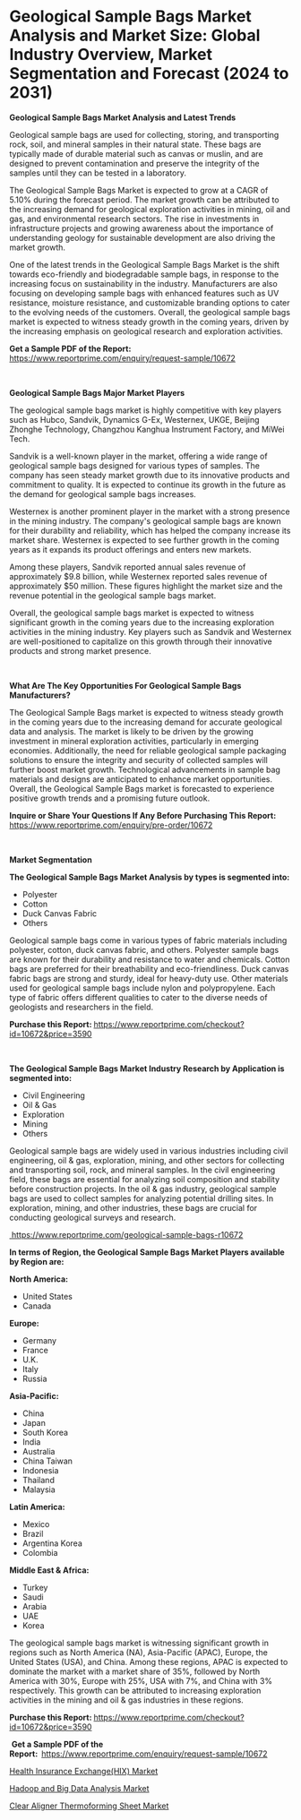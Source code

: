 <p><h1>Geological Sample Bags Market Analysis and Market Size: Global Industry Overview, Market Segmentation and Forecast (2024 to 2031)</h1></p><p><strong>Geological Sample Bags Market Analysis and Latest Trends</strong></p>
<p><p>Geological sample bags are used for collecting, storing, and transporting rock, soil, and mineral samples in their natural state. These bags are typically made of durable material such as canvas or muslin, and are designed to prevent contamination and preserve the integrity of the samples until they can be tested in a laboratory.</p><p>The Geological Sample Bags Market is expected to grow at a CAGR of 5.10% during the forecast period. The market growth can be attributed to the increasing demand for geological exploration activities in mining, oil and gas, and environmental research sectors. The rise in investments in infrastructure projects and growing awareness about the importance of understanding geology for sustainable development are also driving the market growth.</p><p>One of the latest trends in the Geological Sample Bags Market is the shift towards eco-friendly and biodegradable sample bags, in response to the increasing focus on sustainability in the industry. Manufacturers are also focusing on developing sample bags with enhanced features such as UV resistance, moisture resistance, and customizable branding options to cater to the evolving needs of the customers. Overall, the geological sample bags market is expected to witness steady growth in the coming years, driven by the increasing emphasis on geological research and exploration activities.</p></p>
<p><strong>Get a Sample PDF of the Report:&nbsp;</strong> <a href="https://www.reportprime.com/enquiry/request-sample/10672">https://www.reportprime.com/enquiry/request-sample/10672</a></p>
<p>&nbsp;</p>
<p><strong>Geological Sample Bags Major Market Players</strong></p>
<p><p>The geological sample bags market is highly competitive with key players such as Hubco, Sandvik, Dynamics G-Ex, Westernex, UKGE, Beijing Zhonghe Technology, Changzhou Kanghua Instrument Factory, and MiWei Tech. </p><p>Sandvik is a well-known player in the market, offering a wide range of geological sample bags designed for various types of samples. The company has seen steady market growth due to its innovative products and commitment to quality. It is expected to continue its growth in the future as the demand for geological sample bags increases.</p><p>Westernex is another prominent player in the market with a strong presence in the mining industry. The company's geological sample bags are known for their durability and reliability, which has helped the company increase its market share. Westernex is expected to see further growth in the coming years as it expands its product offerings and enters new markets.</p><p>Among these players, Sandvik reported annual sales revenue of approximately $9.8 billion, while Westernex reported sales revenue of approximately $50 million. These figures highlight the market size and the revenue potential in the geological sample bags market. </p><p>Overall, the geological sample bags market is expected to witness significant growth in the coming years due to the increasing exploration activities in the mining industry. Key players such as Sandvik and Westernex are well-positioned to capitalize on this growth through their innovative products and strong market presence.</p></p>
<p>&nbsp;</p>
<p><strong>What Are The Key Opportunities For Geological Sample Bags Manufacturers?</strong></p>
<p><p>The Geological Sample Bags market is expected to witness steady growth in the coming years due to the increasing demand for accurate geological data and analysis. The market is likely to be driven by the growing investment in mineral exploration activities, particularly in emerging economies. Additionally, the need for reliable geological sample packaging solutions to ensure the integrity and security of collected samples will further boost market growth. Technological advancements in sample bag materials and designs are anticipated to enhance market opportunities. Overall, the Geological Sample Bags market is forecasted to experience positive growth trends and a promising future outlook.</p></p>
<p><strong>Inquire or Share Your Questions If Any Before Purchasing This Report:</strong> <a href="https://www.reportprime.com/enquiry/pre-order/10672">https://www.reportprime.com/enquiry/pre-order/10672</a></p>
<p>&nbsp;</p>
<p><strong>Market Segmentation</strong></p>
<p><strong>The Geological Sample Bags Market Analysis by types is segmented into:</strong></p>
<p><ul><li>Polyester</li><li>Cotton</li><li>Duck Canvas Fabric</li><li>Others</li></ul></p>
<p><p>Geological sample bags come in various types of fabric materials including polyester, cotton, duck canvas fabric, and others. Polyester sample bags are known for their durability and resistance to water and chemicals. Cotton bags are preferred for their breathability and eco-friendliness. Duck canvas fabric bags are strong and sturdy, ideal for heavy-duty use. Other materials used for geological sample bags include nylon and polypropylene. Each type of fabric offers different qualities to cater to the diverse needs of geologists and researchers in the field.</p></p>
<p><strong>Purchase this Report:&nbsp;</strong><a href="https://www.reportprime.com/checkout?id=10672&price=3590">https://www.reportprime.com/checkout?id=10672&price=3590</a></p>
<p>&nbsp;</p>
<p><strong>The Geological Sample Bags Market Industry Research by Application is segmented into:</strong></p>
<p><ul><li>Civil Engineering</li><li>Oil & Gas</li><li>Exploration</li><li>Mining</li><li>Others</li></ul></p>
<p><p>Geological sample bags are widely used in various industries including civil engineering, oil & gas, exploration, mining, and other sectors for collecting and transporting soil, rock, and mineral samples. In the civil engineering field, these bags are essential for analyzing soil composition and stability before construction projects. In the oil & gas industry, geological sample bags are used to collect samples for analyzing potential drilling sites. In exploration, mining, and other industries, these bags are crucial for conducting geological surveys and research.</p></p>
<p><a href="https://www.reportprime.com/geological-sample-bags-r10672">&nbsp;https://www.reportprime.com/geological-sample-bags-r10672</a></p>
<p><strong>In terms of Region, the Geological Sample Bags Market Players available by Region are:</strong></p>
<p>
    <p> <strong> North America: </strong>
        <ul>
            <li>United States</li>
            <li>Canada</li>
        </ul>
        </p> 
    <p> <strong> Europe: </strong>
        <ul>
            <li>Germany</li>
            <li>France</li>
            <li>U.K.</li>
            <li>Italy</li>
            <li>Russia</li>
        </ul>
        </p> 
    <p> <strong> Asia-Pacific: </strong>
        <ul>
            <li>China</li>
            <li>Japan</li>
            <li>South Korea</li>
            <li>India</li>
            <li>Australia</li>
            <li>China Taiwan</li>
            <li>Indonesia</li>
            <li>Thailand</li>
            <li>Malaysia</li>
        </ul>
        </p> 
    <p> <strong> Latin America: </strong>
        <ul>
            <li>Mexico</li>
            <li>Brazil</li>
            <li>Argentina Korea</li>
            <li>Colombia</li>
        </ul>
        </p> 
    <p> <strong> Middle East & Africa: </strong>
        <ul>
            <li>Turkey</li>
            <li>Saudi</li>
            <li>Arabia</li>
            <li>UAE</li>
            <li>Korea</li>
        </ul>
    </p>
    </p>
<p><p>The geological sample bags market is witnessing significant growth in regions such as North America (NA), Asia-Pacific (APAC), Europe, the United States (USA), and China. Among these regions, APAC is expected to dominate the market with a market share of 35%, followed by North America with 30%, Europe with 25%, USA with 7%, and China with 3% respectively. This growth can be attributed to increasing exploration activities in the mining and oil & gas industries in these regions.</p></p>
<p><strong>Purchase this Report: </strong><a href="https://www.reportprime.com/checkout?id=10672&price=3590">https://www.reportprime.com/checkout?id=10672&price=3590</a></p>
<p>&nbsp;<strong>Get a Sample PDF of the Report:&nbsp;&nbsp;</strong><a href="https://www.reportprime.com/enquiry/request-sample/10672">https://www.reportprime.com/enquiry/request-sample/10672</a></p>
<p><strong></strong></p>
<p><p><a href="https://view.publitas.com/reportprime-1/exploring-health-insurance-exchange-hix-market-dynamics-global-trends-and-future-growth-prospects-2024-2031-covered-in-144-pages/">Health Insurance Exchange(HIX) Market</a></p><p><a href="https://view.publitas.com/reportprime-1/global-hadoop-and-big-data-analysis-market-size-is-expected-to-reach-at-a-cagr-of-14-1-and-this-report-covers-market-growth-trend-opportunity-and-forecast-2024-2031/">Hadoop and Big Data Analysis Market</a></p><p><a href="https://github.com/Krdamani25/Market-Research-Report-List-1/blob/main/clear-aligner-thermoforming-sheet-market.md">Clear Aligner Thermoforming Sheet Market</a></p></p>